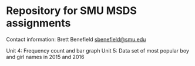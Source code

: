 # Repository for SMU MSDS assignments
Contact information:
Brett Benefield
sbenefield@smu.edu

Unit 4: Frequency count and bar graph
Unit 5: Data set of most popular boy and girl names in 2015 and 2016
